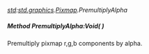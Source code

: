 _[std](../../modules/std/std-module.md):[std.graphics](../../modules/std/std-graphics.md).[Pixmap](../../modules/std/std-graphics-pixmap.md).PremultiplyAlpha_
##### Method PremultiplyAlpha:Void(  )
Premultiply pixmap r,g,b components by alpha.
